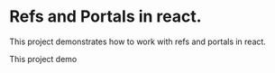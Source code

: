 # Refs and Portals in react.

This project demonstrates how to work with refs and portals in react.

This project demo